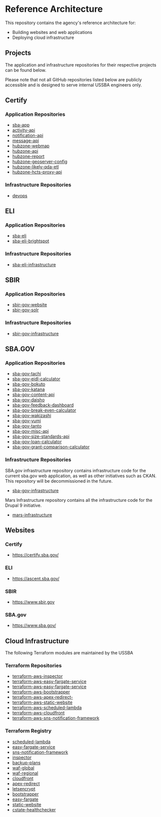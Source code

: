 # Reference Architecture
This repository contains the agency's reference architecture for:
- Building websites and web applications
- Deploying cloud infrastructure

## Projects

The application and infrastructure repositories for their respective projects can be found below.

Please note that not all GitHub repositories listed below are publicly accessible and is designed to serve internal USSBA engineers only.

## Certify 

### Application Repositories

- [sba-app](https://github.com/USSBA/sba-app)
- [activity-api](https://github.com/USSBA/activity-api)
- [notification-api](https://github.com/USSBA/notification-api)
- [message-api](https://github.com/USSBA/message-api)
- [hubzone-webmap](https://github.com/USSBA/hubzone-webmap)
- [hubzone-api](https://github.com/USSBA/hubzone-api)
- [hubzone-report](https://github.com/USSBA/hubzone-report)
- [hubzone-geoserver-config](https://github.com/USSBA/hubzone-geoserver-config)
- [hubzone-likely-qda-etl](https://github.com/USSBA/hubzone-likely-qda-etl)
- [hubzone-hcts-proxy-api](https://github.com/USSBA/hubzone-hcts-proxy-api)

### Infrastructure Repositories 

- [devops](https://github.com/USSBA/devops)

## ELI

### Application Repositories

- [sba-eli](https://github.com/USSBA/sba-eli)
- [sba-eli-brightspot](https://github.com/USSBA/sba-eli-brightspot)

### Infrastructure Repositories

- [sba-eli-infrastructure](https://github.com/USSBA/sba-eli-infrastructure)

## SBIR

### Application Repositories

- [sbir-gov-website](https://github.com/USSBA/sbir-gov-website)
- [sbir-gov-solr](https://github.com/USSBA/sbir-gov-solr)


### Infrastructure Repositories

- [sbir-gov-infrastructure](https://github.com/USSBA/sbir-gov-infrastructure)

## SBA.GOV

### Application Repositories

- [sba-gov-tachi](https://github.com/USSBA/sba-gov-tachi)
- [sba-gov-eidl-calculator](https://github.com/USSBA/sba-gov-eidl-calculator)
- [sba-gov-bokuto](https://github.com/USSBA/sba-gov-bokuto)
- [sba-gov-katana](https://github.com/USSBA/sba-gov-katana)
- [sba-gov-content-api](https://github.com/USSBA/sba-gov-content-api)
- [sba-gov-daisho](https://github.com/USSBA/sba-gov-daisho)
- [sba-gov-feedback-dashboard](https://github.com/USSBA/sba-gov-feedback-dashboard)
- [sba-gov-break-even-calculator](https://github.com/USSBA/sba-gov-break-even-calculator)
- [sba-gov-wakizashi](https://github.com/USSBA/sba-gov-wakizashi)
- [sba-gov-yumi](https://github.com/USSBA/sba-gov-yumi)
- [sba-gov-tanto](https://github.com/USSBA/sba-gov-tanto)
- [sba-gov-misc-api](https://github.com/USSBA/sba-gov-misc-api)
- [sba-gov-size-standards-api](https://github.com/USSBA/sba-gov-size-standards-api)
- [sba-gov-loan-calculator](https://github.com/USSBA/sba-gov-loan-calculator)
- [sba-gov-grant-comparison-calculator](https://github.com/USSBA/sba-gov-grant-comparison-calculator)


### Infrastructure Repositories

SBA.gov infrastructure repository contains infrastructure code for the current sba.gov web application, as well as other initiatives such as CKAN. This repository will be decommissioned in the future.

- [sba-gov-infrastructure](https://github.com/USSBA/sba-gov-infrastructure)

Mars Infrastructure repository contains all the infrastructure code for the Drupal 9 initiative.
- [mars-infrastructure](https://github.com/USSBA/mars-infrastructure)

## Websites

### Certify

- https://certify.sba.gov/

### ELI

- https://ascent.sba.gov/

### SBIR

- https://www.sbir.gov

### SBA.gov

- https://www.sba.gov/

## Cloud Infrastructure

The following Terraform modules are maintained by the USSBA

### Terraform Repositories

- [terraform-aws-inspector](https://github.com/USSBA/terraform-aws-inspector)
- [terraform-aws-easy-fargate-service](https://github.com/USSBA/terraform-aws-easy-fargate-service)
- [terraform-aws-easy-fargate-service](https://github.com/USSBA/terraform-aws-backup-plans)
- [terraform-aws-bootstrapper](https://github.com/USSBA/terraform-aws-bootstrapper)
- [terraform-aws-apex-redirect-](https://github.com/USSBA/terraform-aws-apex-redirect)
- [terraform-aws-static-website](https://github.com/USSBA/terraform-aws-static-website)
- [terraform-aws-scheduled-lambda](https://github.com/USSBA/terraform-aws-scheduled-lambda)
- [terraform-aws-cloudfront](https://github.com/USSBA/terraform-aws-cloudfront)
- [terraform-aws-sns-notification-framework](https://github.com/USSBA/terraform-aws-sns-notification-framework)

### Terraform Registry

- [scheduled-lambda](https://registry.terraform.io/modules/USSBA/scheduled-lambda)
- [easy-fargate-service](https://registry.terraform.io/modules/USSBA/easy-fargate-service)
- [sns-notification-framework](https://registry.terraform.io/modules/USSBA/sns-notification-framework)
- [inspector](https://registry.terraform.io/modules/USSBA/inspector)
- [backup-plans](https://registry.terraform.io/modules/USSBA/backup-plans)
- [waf-global](https://registry.terraform.io/modules/USSBA/waf-global)
- [waf-regional](https://registry.terraform.io/modules/USSBA/waf-regional)
- [cloudfront](https://registry.terraform.io/modules/USSBA/cloudfront)
- [apex-redirect](https://registry.terraform.io/modules/USSBA/apex-redirect)
- [letsencrypt](https://registry.terraform.io/modules/USSBA/letsencrypt)
- [bootstrapper](https://registry.terraform.io/modules/USSBA/bootstrapper)
- [easy-fargate](https://registry.terraform.io/modules/USSBA/easy-fargate)
- [static-website](https://registry.terraform.io/modules/USSBA/static-website) 
- [cstate-healthchecker](https://registry.terraform.io/modules/USSBA/cstate-healthchecker)

